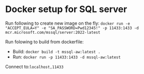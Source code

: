 # Docker setup for SQL server

Run following to create new image on the fly: `docker run -e "ACCEPT_EULA=Y" -e "SA_PASSWORD=Pwd12345!" -p 11433:1433 -d mcr.microsoft.com/mssql/server:2022-latest`

Run folowing to build from dockerfile: 
- Build: `docker build -t mssql-aw:latest .`
- Run: `docker run -p 11433:1433 -d mssql-aw:latest`

Connect to:`localhost,11433`

